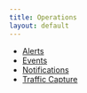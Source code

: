 ```yaml
---
title: Operations
layout: default
---
```

* <a href="/docs/16.3/configuration-guide/operations/alerts/">Alerts</a>
* <a href="/docs/16.3/configuration-guide/operations/events/">Events</a>
* <a href="/docs/16.3/architectural-overview/operations/notifications/">Notifications</a>
* <a href="/docs/16.3/configuration-guide/operations/traffic-capture/">Traffic Capture</a>  